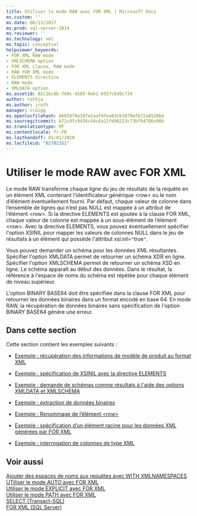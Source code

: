 ```yaml
---
title: Utiliser le mode RAW avec FOR XML | Microsoft Docs
ms.custom: ''
ms.date: 06/13/2017
ms.prod: sql-server-2014
ms.reviewer: ''
ms.technology: xml
ms.topic: conceptual
helpviewer_keywords:
- FOR XML RAW mode
- XMLSCHEMA option
- FOR XML clause, RAW mode
- RAW FOR XML mode
- ELEMENTS directive
- RAW mode
- XMLDATA option
ms.assetid: 02c1bc0b-760c-4589-9ab1-6927c6d9c734
author: rothja
ms.author: jroth
manager: craigg
ms.openlocfilehash: 06054f9a107e2aaf9fea83cb3879ef672a8520b6
ms.sourcegitcommit: b72c9fc9436c44c6a21fd96223c73bf94706c06b
ms.translationtype: MT
ms.contentlocale: fr-FR
ms.lasthandoff: 05/01/2020
ms.locfileid: "82702351"
---
```

# <a name="use-raw-mode-with-for-xml"></a>Utiliser le mode RAW avec FOR XML
  Le mode RAW transforme chaque ligne du jeu de résultats de la requête en un élément XML contenant l’identificateur générique \<row> ou le nom d’élément éventuellement fourni. Par défaut, chaque valeur de colonne dans l’ensemble de lignes qui n’est pas NULL est mappée à un attribut de l’élément \<row>. Si la directive ELEMENTS est ajoutée à la clause FOR XML, chaque valeur de colonne est mappée à un sous-élément de l’élément \<row>. Avec la directive ELEMENTS, vous pouvez éventuellement spécifier l'option XSINIL pour mapper les valeurs de colonnes NULL dans le jeu de résultats à un élément qui possède l'attribut xsi:nil=`"`true`"`.  
  
 Vous pouvez demander un schéma pour les données XML résultantes. Spécifier l'option XMLDATA permet de retourner un schéma XDR en ligne. Spécifier l'option XMLSCHEMA permet de retourner un schéma XSD en ligne. Le schéma apparaît au début des données. Dans le résultat, la référence à l'espace de noms du schéma est répétée pour chaque élément de niveau supérieur.  
  
 L'option BINARY BASE64 doit être spécifiée dans la clause FOR XML pour retourner les données binaires dans un format encodé en base 64. En mode RAW, la récupération de données binaires sans spécification de l'option BINARY BASE64 génère une erreur.  
  
## <a name="in-this-section"></a>Dans cette section  
 Cette section contient les exemples suivants :  
  
-   [Exemple : récupération des informations de modèle de produit au format XML](example-retrieving-product-model-information-as-xml.md)  
  
-   [Exemple : spécification de XSINIL avec la directive ELEMENTS](example-specifying-xsinil-with-the-elements-directive.md)  
  
-   [Exemple : demande de schémas comme résultats à l'aide des options XMLDATA et XMLSCHEMA](example-requesting-schemas-as-results-with-the-xmldata-and-xmlschema-options.md)  
  
-   [Exemple : extraction de données binaires](example-retrieving-binary-data.md)  
  
-   [Exemple : Renommage de l’élément &#60;row&#62;](example-renaming-the-row-element.md)  
  
-   [Exemple : spécification d’un élément racine pour les données XML générées par FOR XML](example-specifying-a-root-element-for-the-xml-generated-by-for-xml.md)  
  
-   [Exemple : interrogation de colonnes de type XML](example-querying-xmltype-columns.md)  
  
## <a name="see-also"></a>Voir aussi  
 [Ajouter des espaces de noms aux requêtes avec WITH XMLNAMESPACES](add-namespaces-to-queries-with-with-xmlnamespaces.md)   
 [UTiliser le mode AUTO avec FOR XML](use-auto-mode-with-for-xml.md)   
 [Utiliser le mode EXPLICIT avec FOR XML](use-explicit-mode-with-for-xml.md)   
 [Utiliser le mode PATH avec FOR XML](use-path-mode-with-for-xml.md)   
 [SELECT &#40;Transact-SQL&#41;](/sql/t-sql/queries/select-transact-sql)   
 [FOR XML &#40;SQL Server&#41;](../xml/for-xml-sql-server.md)  
  
  

